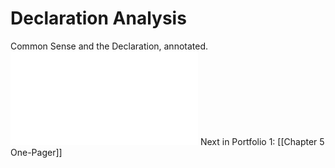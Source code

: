 # Declaration Analysis
Common Sense and the Declaration, annotated.
![Common Sense.pdf](Portfolio%20Files/Common%20Sense.pdf)
Next in Portfolio 1: [[Chapter 5 One-Pager]]